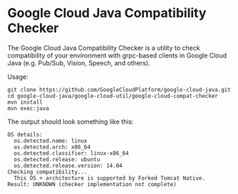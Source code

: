 Google Cloud Java Compatibility Checker
==========================

The Google Cloud Java Compatibility Checker is a utility to check
compatibility of your environment with grpc-based clients in Google
Cloud Java (e.g. Pub/Sub, Vision, Speech, and others).

Usage:

```
git clone https://github.com/GoogleCloudPlatform/google-cloud-java.git
cd google-cloud-java/google-cloud-util/google-cloud-compat-checker
mvn install
mvn exec:java
```

The output should look something like this:

```
OS details:
  os.detected.name: linux
  os.detected.arch: x86_64
  os.detected.classifier: linux-x86_64
  os.detected.release: ubuntu
  os.detected.release.version: 14.04
Checking compatibility...
  This OS + architecture is supported by Forked Tomcat Native.
Result: UNKNOWN (checker implementation not complete)
```
